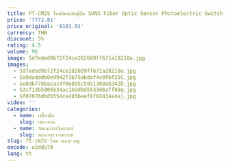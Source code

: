 ```yaml
---
title: FT-CM2S ใหม่ต้นฉบับญี่ปุ่น SUNX Fiber Optic Sensor Photoelectric Switch FT-CM2 จุดยิงจริง
price: '7772.81'
price_original: '8181.91'
currency: THB
discount: 5%
rating: 4.5
volume: 96
image: Sd7eded9b72f24ce282609ff671a18218o.jpg
images:
  - Sd7eded9b72f24ce282609ff671a18218o.jpg
  - Sa9dadddb0e9942f3b75abdaf4c0fbf25C.jpg
  - Se8db778bacac4f0e895c5951300ab342D.jpg
  - S3cf13b5805b34ac1bdd0d5533d6aff80q.jpg
  - Sf07076dbd5554ce485beef8f02434e4aj.jpg
video: ''
categories:
  - name: เครื่องมือ
    slug: เคร-องม
  - name: วัดและการวิเคราะห์
    slug: ดและการว-เคราะห
slug: ft-cm2s-ใหม-นฉบ-บญ
encode: o2ddU70
lang: th
---
```

  